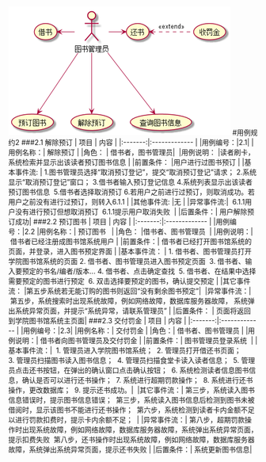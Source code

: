 
![](./usecase2_flow.png '')
#用例规约2
###2.1 解除预订
|   项目   |    内容    |
|:-------:|:------------- | 
|用例编号：|2.1|
|用例名称：| 解除预订 |
|角色： | 借书者，图书管理员|  
|用例说明： |读者刷卡，系统检索并显示出该读者预订图书信息 |
|前置条件： |用户进行过图书预订 |
|基本事件流: |  1.图书管理员选择“取消预订登记”，提交“取消预订登记”请求； 2.系统显示“取消预订登记”窗口； 3.借书者输入预订登记信息 4.系统列表显示出该读者预订图书信息  5.借书者选择取消预订 6.若用户之前进行过预订，则取消成功。若用户之前没有进行过预订，则转入6.1.1 |
|其他事件流: |无 |
|异常事件流:|   6.1.1用户没有进行预订但想取消预订   6.1.1提示用户取消失败  |
|后置条件：| 用户解除预订成功|
###2.2 预订图书
|   项目   |    内容    |
|:-------:|:------------- | 
|用例编号：|2.2
|用例名称：| 预订图书   |
|角色： |借书者、图书管理员  |
|用例说明：| 借书者已经注册成图书馆系统用户 |
|前置条件：| 借书者已经打开图书馆系统的页面，并登录，进入图书预定界面 |
|基本事件流： | 1. 借书者、图书管理员打开学院图书馆系统的页面 2. 借书者、图书管理员进入图书预定页面   3. 借书者、输入要预定的书名/编者/版本... 4. 借书者、点击确定查找    5. 借书者、在结果中选择需要预定的图书进行预定   6. 双击选择要预定的图书，确认提交预定 | 
|其它事件流： |第五步系统若无能订购的图书则返回“没有剩余图书预定”|  
|异常事件流：| 第五步，系统搜索时出现系统故障，例如网络故障，数据库服务器故障， 系统弹出系统异常页面，并提示“系统异常，请联系管理员” |
|后置条件： | 页面将返回到学院图书馆系统主页面|
###2.3 交付罚金
|   项目   |    内容    |
|:-------:|:------------- | 
|用例编号：|2.3|
|用例名称：| 交付罚金 | 
|角色：| 借书者、图书管理员 |
|用例说明：| 借书者向图书管理员及交付罚金 |
|前置条件：| 图书管理员登录系统  |
|基本事件流：|  1. 管理员进入学院图书馆系统；     2. 管理员打开借还书页面；    3. 管理员扫描图书读入图书信息；    4. 管理员扫描食堂卡读入读者信息；    5. 管理员点击还书按钮，在弹出的确认窗口点击确认按钮；   6. 系统检测读者信息图书信息，确认是否可以进行还书操作；   7. 系统进行超期罚款操作；    8. 系统进行还书操作，更改数据库；   9. 提示还书成功。|  
|其它事件流：| 第三步，系统读入图书信息错误时，提示图书信息错误；   第三步，系统读入图书信息后检测到图书未被借阅时，显示该图书不能进行还书操作；   第六步，系统检测到读者卡内金额不足以进行罚款扣费时，提示卡内余额不足；  |
|异常事件流：| 第八步，超期罚款操作时出现系统故障，例如网络故障，数据库服务器故障，系统弹出系统异常页面，提示扣费失败    第八步，还书操作时出现系统故障，例如网络故障，数据库服务器故障，系统弹出系统异常页面，提示还书失败 | 
|后置条件：| 系统更新图书信息|